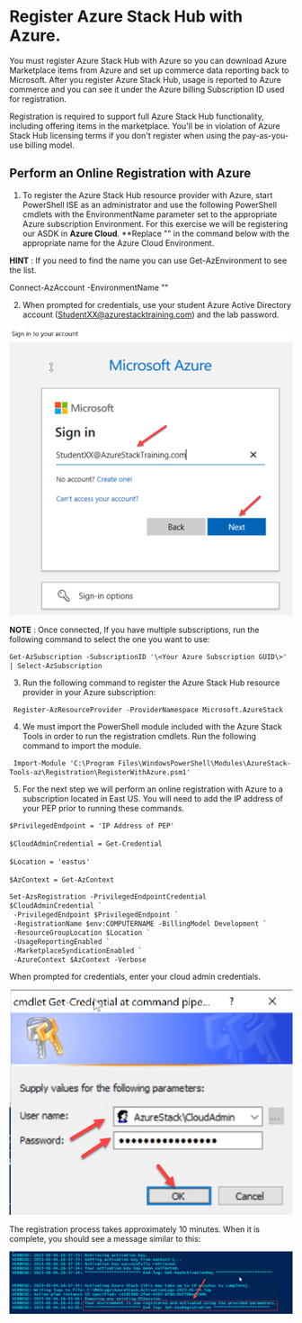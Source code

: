 # Register Azure Stack Hub with Azure.

You must register Azure Stack Hub with Azure so you can download Azure Marketplace items from Azure and set up commerce data reporting back to Microsoft. After you register Azure Stack Hub, usage is reported to Azure commerce and you can see it under the Azure billing Subscription ID used for registration.

 Registration is required to support full Azure Stack Hub functionality, including offering items in the marketplace. You'll be in violation of Azure Stack Hub licensing terms if you don't register when using the pay-as-you-use billing model.

## Perform an Online Registration with Azure

1. To register the Azure Stack Hub resource provider with Azure, start PowerShell ISE as an administrator and use the following PowerShell cmdlets with the EnvironmentName parameter set to the appropriate Azure subscription Environment. For this exercise we will be registering our ASDK in **Azure Cloud**. **Replace "<environment name>" in the command below with the appropriate name for the Azure Cloud Environment.

**HINT** : If you need to find the name you can use Get-AzEnvironment to see the list.

 Connect-AzAccount -EnvironmentName "<environment name>"


2. When prompted for credentials, use your student Azure Active Directory account (StudentXX@azurestacktraining.com) and the lab password.

![](images/Picture1.png)

 **NOTE** : Once connected, If you have multiple subscriptions, run the following command to select the one you want to use:
 ```
 Get-AzSubscription -SubscriptionID '\<Your Azure Subscription GUID\>' | Select-AzSubscription
```

3. Run the following command to register the Azure Stack Hub resource provider in your Azure subscription:

```
 Register-AzResourceProvider -ProviderNamespace Microsoft.AzureStack
```

4. We must import the PowerShell module included with the Azure Stack Tools in order to run the registration cmdlets. Run the following command to import the module.

```
 Import-Module 'C:\Program Files\WindowsPowerShell\Modules\AzureStack-Tools-az\Registration\RegisterWithAzure.psm1'
```

5. For the next step we will perform an online registration with Azure to a subscription located in East US. You will need to add the IP address of your PEP prior to running these commands.

```
$PrivilegedEndpoint = 'IP Address of PEP'

$CloudAdminCredential = Get-Credential

$Location = 'eastus'

$AzContext = Get-AzContext

```

```
Set-AzsRegistration -PrivilegedEndpointCredential $CloudAdminCredential `
 -PrivilegedEndpoint $PrivilegedEndpoint `
 -RegistrationName $env:COMPUTERNAME -BillingModel Development `
 -ResourceGroupLocation $Location `
 -UsageReportingEnabled `
 -MarketplaceSyndicationEnabled `
 -AzureContext $AzContext -Verbose
```

 When prompted for credentials, enter your cloud admin credentials.

![](images/Picture2.png)

The registration process takes approximately 10 minutes. When it is complete, you should see a message similar to this:

![](images/Picture3.png)